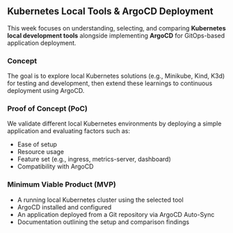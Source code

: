 ## Kubernetes Local Tools & ArgoCD Deployment

This week focuses on understanding, selecting, and comparing **Kubernetes local development tools** alongside implementing **ArgoCD** for GitOps-based application deployment.

### Concept

The goal is to explore local Kubernetes solutions (e.g., Minikube, Kind, K3d) for testing and development, then extend these learnings to continuous deployment using ArgoCD.

### Proof of Concept (PoC)

We validate different local Kubernetes environments by deploying a simple application and evaluating factors such as:

* Ease of setup
* Resource usage
* Feature set (e.g., ingress, metrics-server, dashboard)
* Compatibility with ArgoCD

### Minimum Viable Product (MVP)

* A running local Kubernetes cluster using the selected tool
* ArgoCD installed and configured
* An application deployed from a Git repository via ArgoCD Auto-Sync
* Documentation outlining the setup and comparison findings
